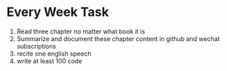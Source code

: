 # Every Week Task
1. Read three chapter no matter what book it is
2. Summarize and document these chapter content in github and wechat subscriptions
3. recite one english speech
4. write at least 100 code

